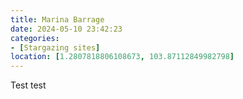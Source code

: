 ```yaml
---
title: Marina Barrage
date: 2024-05-10 23:42:23
categories: 
- [Stargazing sites]
location: [1.2807818806108673, 103.87112849982798]
---
```


Test test
